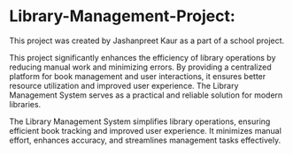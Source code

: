 # Library-Management-Project:

This project was created by Jashanpreet Kaur as a part of a school project.

This project significantly enhances the efficiency of library operations by reducing manual work and minimizing errors. By providing a centralized platform for book management and user interactions, it ensures better resource utilization and improved user experience. The Library Management System serves as a practical and reliable solution for modern libraries.

The Library Management System simplifies library operations, ensuring efficient book tracking and improved user experience. It minimizes manual effort, enhances accuracy, and streamlines management tasks effectively.




